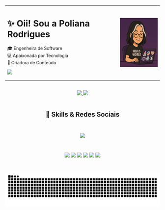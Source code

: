 <div align="center">
  <table>
    <tr>
      <td align="left" valign="middle">
        <h1>✨ Oii! Sou a Poliana Rodrigues</h1>
        <p>
          🎓 Engenheira de Software <br/>
          💻 Apaixonada por Tecnologia <br/>
          📲 Criadora de Conteúdo
        </p>
        <p>
          <a href="https://poliihrodrigues.com.br" target="_blank" rel="noopener noreferrer">
            <img src="https://img.shields.io/badge/🌐 Meu Portfólio-1e1e2e?style=for-the-badge" />
          </a>
        </p>
      </td>
      <td align="center" valign="middle">
        <img src="https://github.com/Poliih/Poliih/blob/main/poliih2.png" height="160" />
      </td>
    </tr>
  </table>
</div>

<br/>

<div align="center">
  <a href="https://github.com/poliih">
    <img height="160em" src="https://github-readme-stats.vercel.app/api?username=poliih&show_icons=true&theme=dracula&include_all_commits=true&count_private=true&hide_border=true"/>
    <img height="160em" src="https://github-readme-stats.vercel.app/api/top-langs/?username=poliih&layout=compact&langs_count=8&theme=dracula&hide_border=true"/>
  </a>
</div>

<br/>

<h2 align="center">🚀 Skills & Redes Sociais</h2>

<br/>

<p align="center">
  <img src="https://skillicons.dev/icons?i=php,py,java,laravel,vue,react,mysql,postgres,rabbitmq,figma" />
</p>

<br/>

<p align="center">
 <a href="https://www.instagram.com/poliih.rodrigues/" target="_blank" rel="noopener noreferrer"><img src="https://img.shields.io/badge/-Instagram-%23E4405F?style=for-the-badge&logo=instagram&logoColor=white"></a>
  <a href="https://www.tiktok.com/@bolhanerd_" target="_blank" rel="noopener noreferrer"><img src="https://img.shields.io/badge/TikTok-000000?style=for-the-badge&logo=tiktok&logoColor=white"></a>
  <a href="https://www.youtube.com/@bolhanerd_" target="_blank" rel="noopener noreferrer"><img src="https://img.shields.io/badge/YouTube-FF0000?style=for-the-badge&logo=youtube&logoColor=white"></a>
  <a href="https://www.linkedin.com/in/poliih-rodrigues/" target="_blank" rel="noopener noreferrer"><img src="https://img.shields.io/badge/-LinkedIn-%230077B5?style=for-the-badge&logo=linkedin&logoColor=white"></a> 
  <a href = "mailto:polianarodriguesds@gmail.com" target="_blank" rel="noopener noreferrer"><img src="https://img.shields.io/badge/-Gmail-%23333?style=for-the-badge&logo=gmail&logoColor=white"></a>
  <a href="https://linktr.ee/poliih.rodrigues" target="_blank" rel="noopener noreferrer"><img src="https://img.shields.io/badge/linktree-39E09B?style=for-the-badge&logo=linktree&logoColor=white"></a>
</p>

<br/>

<p align="center">
  <img src="https://github.com/Poliih/Poliih/blob/output/github-contribution-grid-snake-dark.svg" alt="snake animation" />
</p>
